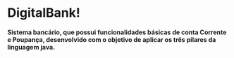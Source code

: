 # DigitalBank!
**Sistema bancário, que possui funcionalidades básicas de conta Corrente e Poupança, desenvolvido com  o objetivo de aplicar os três pilares da linguagem java.**
